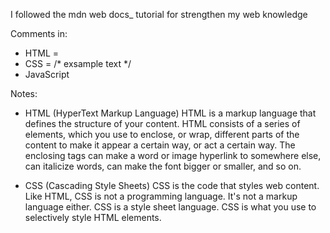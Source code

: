 I followed the mdn web docs_ tutorial for strengthen my web knowledge

Comments in:
- HTML = <!-- exsample text --> 
- CSS = /* exsample text */
- JavaScript

Notes:
- HTML (HyperText Markup Language)
HTML is a markup language that defines the structure of your content. HTML consists of a series of elements, which you use to enclose, or wrap, different parts of the content to make it appear a certain way, or act a certain way. The enclosing tags can make a word or image hyperlink to somewhere else, can italicize words, can make the font bigger or smaller, and so on.



- CSS (Cascading Style Sheets)
CSS is the code that styles web content. Like HTML, CSS is not a programming language. It's not a markup language either. CSS is a style sheet language. CSS is what you use to selectively style HTML elements.
